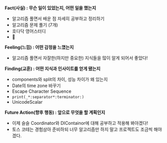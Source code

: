**Fact(사실) : 무슨 일이 있었는지, 어떤 일을 했는지**

- 알고리즘 풀면서 배운 점 자세히 공부하고 정리하기
- 알고리즘 문제 풀기 (7개)
- 호다닥 영어스터디
- 🧘

**Feeling(느낌) : 어떤 감정을 느꼈는지**

- 알고리즘 풀면서 자잘한(하지만 중요한) 지식들을 많이 알게 되어서 좋았다!

**Finding(교훈) : 어떤 지식과 인사이트를 얻게 됐는지**

- components와 split의 차이, 성능 차이가 왜 있는지
- Date의 time zone 바꾸기
- Escape Character Sequence
- `print(_*:separator*:terminator:)`
- UnicodeScalar

**Future Action(향후 행동) : 앞으로 무엇을 할 계획인지**

- 이제 슬슬 Coordinator와 DIContainor에 대해 공부하고 적용해 봐야겠다!
- 토스 코테는 경험삼아 준비하되 너무 알고리즘만 하지 말고 프로젝트도 조금씩 해야겠다.
